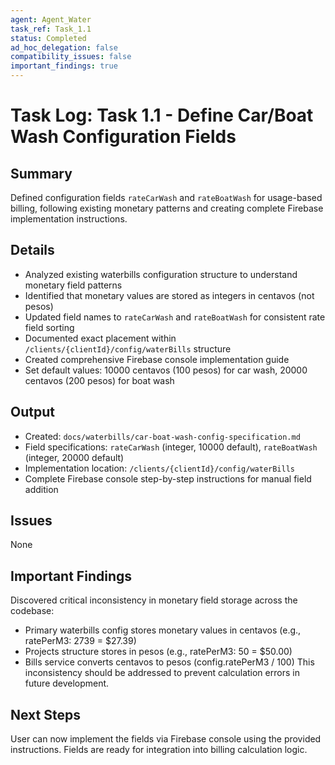```yaml
---
agent: Agent_Water
task_ref: Task_1.1
status: Completed
ad_hoc_delegation: false
compatibility_issues: false
important_findings: true
---
```


# Task Log: Task 1.1 - Define Car/Boat Wash Configuration Fields

## Summary
Defined configuration fields `rateCarWash` and `rateBoatWash` for usage-based billing, following existing monetary patterns and creating complete Firebase implementation instructions.

## Details
- Analyzed existing waterbills configuration structure to understand monetary field patterns
- Identified that monetary values are stored as integers in centavos (not pesos)
- Updated field names to `rateCarWash` and `rateBoatWash` for consistent rate field sorting
- Documented exact placement within `/clients/{clientId}/config/waterBills` structure
- Created comprehensive Firebase console implementation guide
- Set default values: 10000 centavos (100 pesos) for car wash, 20000 centavos (200 pesos) for boat wash

## Output
- Created: `docs/waterbills/car-boat-wash-config-specification.md` 
- Field specifications: `rateCarWash` (integer, 10000 default), `rateBoatWash` (integer, 20000 default)
- Implementation location: `/clients/{clientId}/config/waterBills`
- Complete Firebase console step-by-step instructions for manual field addition

## Issues
None

## Important Findings
Discovered critical inconsistency in monetary field storage across the codebase:
- Primary waterbills config stores monetary values in centavos (e.g., ratePerM3: 2739 = $27.39)
- Projects structure stores in pesos (e.g., ratePerM3: 50 = $50.00)
- Bills service converts centavos to pesos (config.ratePerM3 / 100)
This inconsistency should be addressed to prevent calculation errors in future development.

## Next Steps
User can now implement the fields via Firebase console using the provided instructions. Fields are ready for integration into billing calculation logic.